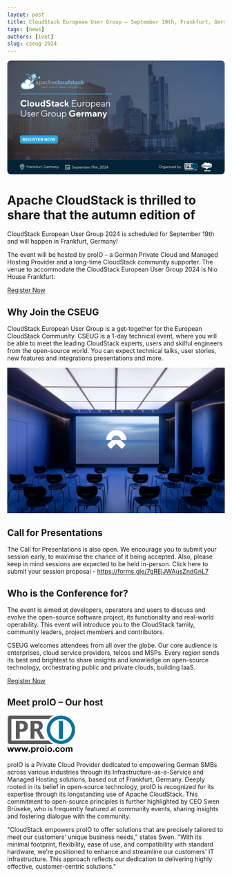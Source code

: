 ```yaml
---
layout: post
title: CloudStack European User Group – September 19th, Frankfurt, Germany
tags: [news]
authors: [ivet]
slug: cseug-2024
---
```



![](banner.png "Blog Header Image")


# Apache CloudStack is thrilled to share that the autumn edition of
  CloudStack European User Group 2024 is scheduled for September 19th
  and will happen in Frankfurt, Germany!

The event will be hosted by proIO – а German Private Cloud and Managed
Hosting Provider and a long-time CloudStack community supporter. The
venue to accommodate the CloudStack European User Group 2024 is Nio
House Frankfurt.

<!-- truncate -->

<div class="col col-3 col-lg text-center">
<a class="button button--primary"
href="https://www.eventbrite.co.uk/e/cloudstack-european-user-group-germany-tickets-879369205967" target="_blank">Register Now</a>
</div>


## Why Join the CSEUG

CloudStack European User Group is a get-together for the European
CloudStack Community. CSEUG is a 1-day technical event, where you will
be able to meet the leading CloudStack experts, users and skilful
engineers from the open-source world. You can expect technical talks,
user stories, new features and integrations presentations and more.

![](presentation.jpg "empty presentation room")

## Call for Presentations

The Call for Presentations is also open. We encourage you to submit
your session early, to maximise the chance of it being accepted. Also,
please keep in mind sessions are expected to be held in-person. Click
here to submit your session proposal -
https://forms.gle/7gREjJWAusZndGnL7

## Who is the Conference for?

The event is aimed at developers, operators and users to discuss and
evolve the open-source software project, its functionality and
real-world operability. This event will introduce you to the
CloudStack family, community leaders, project members and
contributors.

CSEUG welcomes attendees from all over the globe. Our core audience is
enterprises, cloud service providers, telcos and MSPs. Every region
sends its best and brightest to share insights and knowledge on
open-source technology, orchestrating public and private clouds,
building IaaS.

<div class="col col-3 col-lg text-center">
<a class="button button--primary"
href="https://www.eventbrite.co.uk/e/cloudstack-european-user-group-germany-tickets-879369205967" target="_blank">Register Now</a>
</div>

## Meet proIO – Our host

[![](proio-logo.png "proIO")](https://www.proIO.com/)

proIO is a Private Cloud Provider dedicated to empowering German SMBs
across various industries through its Infrastructure-as-a-Service and
Managed Hosting solutions, based out of Frankfurt, Germany. Deeply
rooted in its belief in open-source technology, proIO is recognized
for its expertise through its longstanding use of Apache
CloudStack. This commitment to open-source principles is further
highlighted by CEO Swen Brüseke, who is frequently featured at
community events, sharing insights and fostering dialogue with the
community.

"CloudStack empowers proIO to offer solutions that are precisely
tailored to meet our customers' unique business needs," states
Swen. "With its minimal footprint, flexibility, ease of use, and
compatibility with standard hardware, we're positioned to enhance and
streamline our customers' IT infrastructure. This approach reflects
our dedication to delivering highly effective, customer-centric
solutions."
